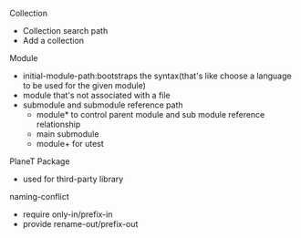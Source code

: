 Collection
   - Collection search path
   - Add a collection
   
Module
   - initial-module-path:bootstraps the syntax(that's like choose a language to be used for the given module)
   - module that's not associated with a file
   - submodule and submodule reference path
     - module* to control parent module and sub module reference relationship
     - main submodule
     - module+ for utest

PlaneT Package
   - used for third-party library
   
naming-conflict
   - require only-in/prefix-in
   - provide rename-out/prefix-out
